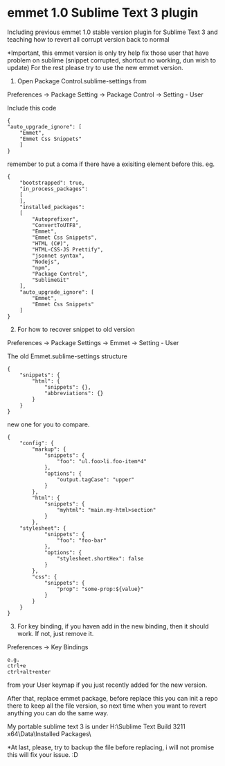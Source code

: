 # emmet 1.0 Sublime Text 3 plugin
Including previous emmet 1.0 stable version plugin for Sublime Text 3 and teaching how to revert all corrupt version back to normal

*Important, this emmet version is only try help fix those user that have problem on sublime (snippet corrupted, shortcut no working, dun wish to update)
For the rest please try to use the new emmet version.

1. Open Package Control.sublime-settings from

Preferences -> Package Setting -> Package Control -> Setting - User

Include this code

```
{
"auto_upgrade_ignore": [
	"Emmet",
	"Emmet Css Snippets"
	]
}
```
  
remember to put a coma if there have a exisiting element before this. eg.

```
{
	"bootstrapped": true,
	"in_process_packages":
	[
	],
	"installed_packages":
	[
		"Autoprefixer",
		"ConvertToUTF8",
		"Emmet",
		"Emmet Css Snippets",
		"HTML (C#)",
		"HTML-CSS-JS Prettify",
		"jsonnet syntax",
		"Nodejs",
		"npm",
		"Package Control",
		"SublimeGit"
	],
	"auto_upgrade_ignore": [
		"Emmet",
		"Emmet Css Snippets"
	]
}
```

2. For how to recover snippet to old version

Preferences -> Package Settings -> Emmet -> Setting - User

The old Emmet.sublime-settings structure

```
{
	"snippets": {	
		"html": {
			"snippets": {},
			"abbreviations": {}
		}
	}
}
```

new one for you to compare.

```
{
    "config": {
        "markup": {
            "snippets": {
                "foo": "ul.foo>li.foo-item*4"
            },
            "options": {
                "output.tagCase": "upper"
            }
        },
        "html": {
            "snippets": {
                "myhtml": "main.my-html>section"
            }
        },
	"stylesheet": {
            "snippets": {
                "foo": "foo-bar"
            },
            "options": {
                "stylesheet.shortHex": false
            }
        },
        "css": {
            "snippets": {
                "prop": "some-prop:${value}"
            }
        }
    }
}
```

3. For key binding, if you haven add in the new binding, then it should work. If not, just remove it.

Preferences -> Key Bindings

```
e.g.
ctrl+e
ctrl+alt+enter
```

from your User keymap if you just recently added for the new version.

After that, replace emmet package, before replace this you can init a repo there to keep all the file version, so next time when you want to revert anything you can do the same way.

My portable sublime text 3 is under H:\Sublime Text Build 3211 x64\Data\Installed Packages\

*At last, please, try to backup the file before replacing, i will not promise this will fix your issue. :D
